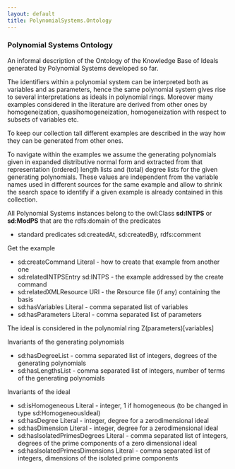```yaml
---
layout: default
title: PolynomialSystems.Ontology
---
```


### Polynomial Systems Ontology

An informal description of the Ontology of the Knowledge Base of Ideals generated by Polynomial Systems developed so far.

The identifiers within a polynomial system can be interpreted both as variables and as parameters, hence the same polynomial system gives rise to several interpretations as ideals in polynomial rings. Moreover many examples considered in the literature are derived from other ones by homogeneization, quasihomogeneization, homogeneization with respect to subsets of variables etc.

To keep our collection tall different examples are described in the way how they can be generated from other ones.

To navigate within the examples we assume the generating polynomials given in expanded distributive normal form and extracted from that representation (ordered) length lists and (total) degree lists for the given generating polynomials. These values are independent from the variable names used in different sources for the same example and allow to shrink the search space to identify if a given example is already contained in this collection.

All Polynomial Systems instances belong to the owl:Class **sd:INTPS** or **sd:ModPS** that are the rdfs:domain of the predicates

-   standard predicates sd:createdAt, sd:createdBy, rdfs:comment

Get the example

-   sd:createCommand Literal - how to create that example from another one
-   sd:relatedINTPSEntry sd:INTPS - the example addressed by the create command
-   sd:relatedXMLResource URI - the Resource file (if any) containing the basis
-   sd:hasVariables Literal - comma separated list of variables
-   sd:hasParameters Literal - comma separated list of parameters

  
  
The ideal is considered in the polynomial ring Z(parameters)[variables]

Invariants of the generating polynomials

-   sd:hasDegreeList - comma separated list of integers, degrees of the generating polynomials
-   sd:hasLengthsList - comma separated list of integers, number of terms of the generating polynomials

Invariants of the ideal

-   sd:isHomogeneous Literal - integer, 1 if homogeneous (to be changed in type sd:HomogeneousIdeal)
-   sd:hasDegree Literal - integer, degree for a zerodimensional ideal
-   sd:hasDimension Literal - integer, degree for a zerodimensional ideal
-   sd:hasIsolatedPrimesDegrees Literal - comma separated list of integers, degrees of the prime components of a zero dimensional ideal
-   sd:hasIsolatedPrimesDimensions Literal - comma separated list of integers, dimensions of the isolated prime components

